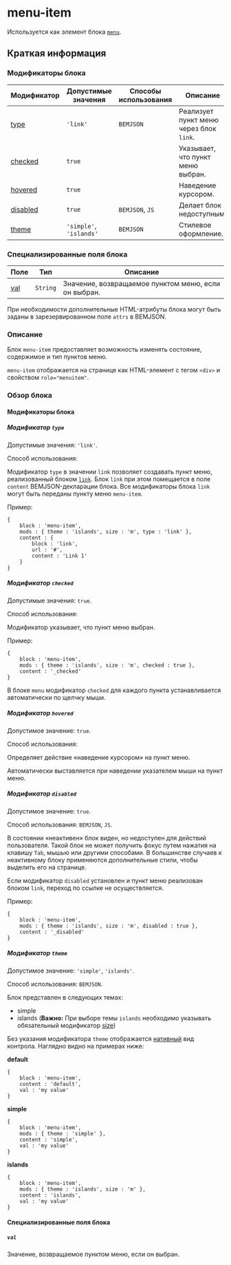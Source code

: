 # menu-item

Используется как элемент блока [`menu`](../menu/menu.ru.md).

## Краткая информация

### Модификаторы блока

| Модификатор | Допустимые значения | Способы использования | Описание |
| ----------- | ------------------- | -------------------- | -------- |
| <a href=#type>type</a> | <code>'link'</code> | <code>BEMJSON</code> | Реализует пункт меню через блок `link`. |
| <a href=#checked>checked</a> | <code>true</code> | | Указывает, что пункт меню выбран. |
| <a href=#hovered>hovered</a> | <code>true</code> | | Наведение курсором. |
| <a href=#disabled>disabled</a> | <code>true</code> | <code>BEMJSON</code>, <code>JS</code> | Делает блок недоступным. |
| <a href=#theme>theme</a> | <code>'simple'</code>, <code>'islands'</code> | <code>BEMJSON</code> | Стилевое оформление. |

### Специализированные поля блока

| Поле | Тип | Описание |
| ---- | --- | -------- |
| <a href=#val>val</a> | <code>String</code> | Значение, возвращаемое пунктом меню, если он выбран. |

При необходимости дополнительные HTML-атрибуты блока могут быть заданы в зарезервированном поле `attrs` в BEMJSON.

### Описание

Блок `menu-item` предоставляет возможность изменять состояние, содержимое и тип пунктов меню.

`menu-item` отображается на странице как HTML-элемент с тегом `<div>` и свойством `role="menuitem"`.

### Обзор блока

#### Модификаторы блока

<a name="type"></a>
##### Модификатор `type`

Допустимые значения: `'link'`.

Способ использования:

Модификатор `type` в значении `link` позволяет создавать пункт меню, реализованный блоком [`link`](../link/link.ru.md). Блок `link` при этом помещается в поле `content` BEMJSON-декларации блока. Все модификаторы блока `link` могут быть переданы пункту меню `menu-item`.

Пример:

```bemjson
{
    block : 'menu-item',
    mods : { theme : 'islands', size : 'm', type : 'link' },
    content : {
        block : 'link',
        url : '#',
        content : 'Link 1'
    }
}
```

<a name="checked"></a>
##### Модификатор `checked`

Допустимые значения: `true`.

Способ использования:

Модификатор указывает, что пункт меню выбран.

Пример:

```bemjson
{
    block : 'menu-item',
    mods : { theme : 'islands', size : 'm', checked : true },
    content : '_checked'
}
```

В блоке `menu` модификатор `checked` для каждого пункта устанавливается автоматически по щелчку мыши.

<a name="hovered"></a>
##### Модификатор `hovered`

Допустимое значение: `true`.

Способ использования:

Определяет действие «наведение курсором» на пункт меню.

Автоматически выставляется при наведении указателем мыши на пункт меню.

<a name="disabled"></a>
##### Модификатор `disabled`

Допустимое значение: `true`.

Способ использования: `BEMJSON`, `JS`.

В состоянии «неактивен» блок виден, но недоступен для действий пользователя. Такой блок не может получить фокус путем нажатия на клавишу `Tab`, мышью или другими способами. В большинстве случаев к неактивному блоку применяются дополнительные стили, чтобы выделить его на странице.

Если модификатор `disabled` установлен и пункт меню реализован блоком `link`, переход по ссылке не осуществляется.

Пример:

```bemjson
{
    block : 'menu-item',
    mods : { theme : 'islands', size : 'm', disabled : true },
    content : '_disabled'
}
```

<a name="theme"></a>
##### Модификатор `theme`

Допустимое значение: `'simple'`, `'islands'`.

Способ использования: `BEMJSON`.

Блок представлен в следующих темах:

 * simple
 * islands (**Важно:** При выборе темы `islands` необходимо указывать обязательный модификатор [size](#size))

Без указания модификатора `theme` отображается [нативный](#native) вид контрола.
Наглядно видно на примерах ниже:

<a name="native"></a>
**default**

```bemjson
{
    block : 'menu-item',
    content : 'default',
    val : 'my value'
}
```

**simple**

```bemjson
{
    block : 'menu-item',
    mods : { theme : 'simple' },
    content : 'simple',
    val : 'my value'
}
```

**islands**

```bemjson
{
    block : 'menu-item',
    mods : { theme : 'islands', size : 'm' },
    content : 'islands',
    val : 'my value'
}
```

#### Специализированные поля блока

<a name="val"></a>
##### `val`

Значение, возвращаемое пунктом меню, если он выбран.
